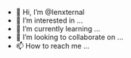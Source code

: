 - 👋 Hi, I’m @Ienxternal
- 👀 I’m interested in ...
- 🌱 I’m currently learning ...
- 💞️ I’m looking to collaborate on ...
- 📫 How to reach me ...

<!---
Ienxternal/Ienxternal is a ✨ special ✨ repository because its `README.md` (this file) appears on your GitHub profile.
You can click the Preview link to take a look at your changes.
--->
